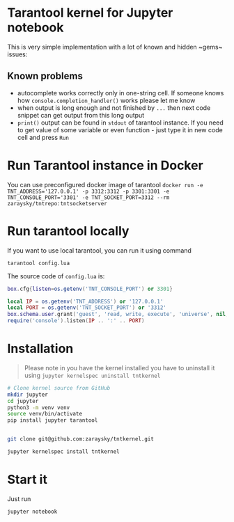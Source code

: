 # Tarantool kernel for Jupyter notebook

This is very simple implementation with a lot of known and hidden ~gems~ issues:

## Known problems
 - autocomplete works correctly only in one-string cell. If someone knows how `console.completion_handler()` works please let me know
 - when output is long enough and not finished by `...` then next code snippet can get output from this long output
 - `print()` output can be found in `stdout` of tarantool instance. If you need to get value of some variable or even function - just type it in new code cell and press `Run` 

# Run Tarantool instance in Docker
You can use preconfigured docker image of tarantool 
`docker run -e TNT_ADDRESS='127.0.0.1' -p 3312:3312 -p 3301:3301 -e TNT_CONSOLE_PORT='3301' -e TNT_SOCKET_PORT=3312 --rm zaraysky/tntrepo:tntsocketserver`

# Run tarantool locally

If you want to use local tarantool, you can run it using command

`tarantool config.lua`

The source code of `config.lua` is:

```lua
box.cfg{listen=os.getenv('TNT_CONSOLE_PORT') or 3301}

local IP = os.getenv('TNT_ADDRESS') or '127.0.0.1'
local PORT = os.getenv('TNT_SOCKET_PORT') or '3312'
box.schema.user.grant('guest', 'read, write, execute', 'universe', nil, {if_not_exists=true})
require('console').listen(IP .. ':' .. PORT)
```

# Installation

>Please note in you have the kernel installed you have to uninstall it using
`jupyter kernelspec uninstall tntkernel`

```bash
# Clone kernel source from GitHub
mkdir jupyter
cd jupyter
python3 -m venv venv
source venv/bin/activate
pip install jupyter tarantool


git clone git@github.com:zaraysky/tntkernel.git

jupyter kernelspec install tntkernel
```

# Start it
Just run 
```bash
jupyter notebook
```


